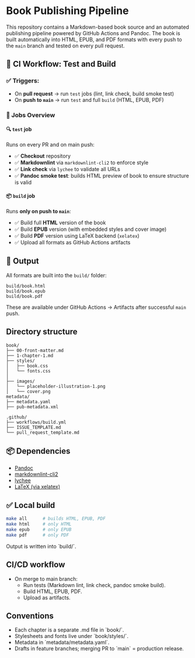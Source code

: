 <!-- markdownlint-disable MD013 -->
# Book Publishing Pipeline

This repository contains a Markdown-based book source and an automated publishing pipeline powered by GitHub Actions and Pandoc. The book is built automatically into HTML, EPUB, and PDF formats with every push to the `main` branch and tested on every pull request.

## 🧪 CI Workflow: Test and Build

### ✅ Triggers:
- On **pull request** → run `test` jobs (lint, link check, build smoke test)
- On **push to `main`** → run `test` and full `build` (HTML, EPUB, PDF)

### 🧾 Jobs Overview

#### 🔍 `test` job
Runs on every PR and on main push:
- ✅ **Checkout** repository
- ✅ **Markdownlint** via `markdownlint-cli2` to enforce style
- ✅ **Link check** via `lychee` to validate all URLs
- ✅ **Pandoc smoke test**: builds HTML preview of book to ensure structure is valid

#### 📦 `build` job
Runs **only on push to `main`**:
- ✅ Build full **HTML** version of the book
- ✅ Build **EPUB** version (with embedded styles and cover image)
- ✅ Build **PDF** version using LaTeX backend (`xelatex`)
- ✅ Upload all formats as GitHub Actions artifacts

## 🔧 Output

All formats are built into the `build/` folder:
```text
build/book.html
build/book.epub
build/book.pdf
```

These are available under GitHub Actions → Artifacts after successful `main` push.
## Directory structure

```text
book/
├── 00-front-matter.md
├── 1-chapter-1.md
├── styles/
│   ├── book.css
│   └── fonts.css
│
├── images/
│   └── placeholder-illustration-1.png
│   └── cover.png
metadata/
├── metadata.yaml
├── pub-metadata.xml

.github/
├── workflows/build.yml
├── ISSUE_TEMPLATE.md
└── pull_request_template.md
```

## 📦 Dependencies

- [Pandoc](https://pandoc.org)
- [markdownlint-cli2](https://github.com/DavidAnson/markdownlint-cli2)
- [lychee](https://github.com/lycheeverse/lychee)
- [LaTeX (via xelatex)](https://www.latex-project.org/)

## ✅ Local build

```bash
make all      # builds HTML, EPUB, PDF
make html     # only HTML
make epub     # only EPUB
make pdf      # only PDF
```

Output is written into \`build/\`.

## CI/CD workflow

- On merge to main branch:
  - Run tests (Markdown lint, link check, pandoc smoke build).
  - Build HTML, EPUB, PDF.
  - Upload as artifacts.

## Conventions

- Each chapter is a separate .md file in \`book/\`.
- Stylesheets and fonts live under \`book/styles/\`.
- Metadata in \`metadata/metadata.yaml\`.
- Drafts in feature branches; merging PR to \`main\` = production release.
